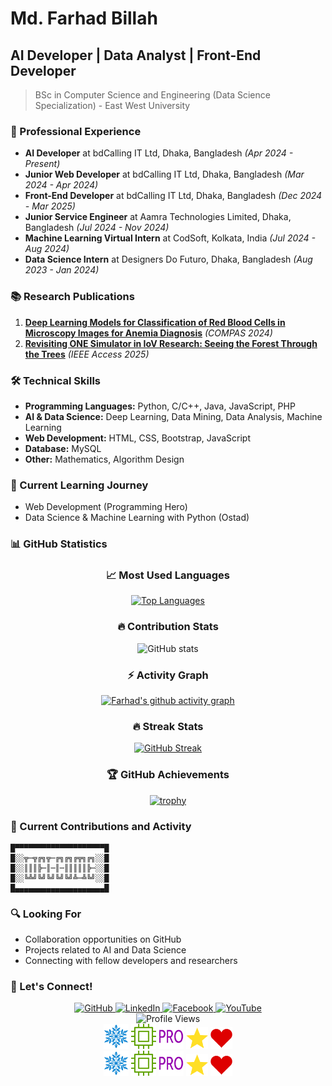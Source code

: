 # Md. Farhad Billah
## AI Developer | Data Analyst | Front-End Developer

> BSc in Computer Science and Engineering (Data Science Specialization) - East West University

### 💼 Professional Experience
- **AI Developer** at bdCalling IT Ltd, Dhaka, Bangladesh *(Apr 2024 - Present)*
- **Junior Web Developer** at bdCalling IT Ltd, Dhaka, Bangladesh *(Mar 2024 - Apr 2024)*
- **Front-End Developer** at bdCalling IT Ltd, Dhaka, Bangladesh *(Dec 2024 - Mar 2025)*
- **Junior Service Engineer** at Aamra Technologies Limited, Dhaka, Bangladesh *(Jul 2024 - Nov 2024)*
- **Machine Learning Virtual Intern** at CodSoft, Kolkata, India *(Jul 2024 - Aug 2024)*
- **Data Science Intern** at Designers Do Futuro, Dhaka, Bangladesh *(Aug 2023 - Jan 2024)*

### 📚 Research Publications
1. [**Deep Learning Models for Classification of Red Blood Cells in Microscopy Images for Anemia Diagnosis**](https://ieeexplore.ieee.org/document/10797203) *(COMPAS 2024)*
2. [**Revisiting ONE Simulator in IoV Research: Seeing the Forest Through the Trees**](https://ieeexplore.ieee.org/document/10929018) *(IEEE Access 2025)*

### 🛠️ Technical Skills
- **Programming Languages:** Python, C/C++, Java, JavaScript, PHP
- **AI & Data Science:** Deep Learning, Data Mining, Data Analysis, Machine Learning
- **Web Development:** HTML, CSS, Bootstrap, JavaScript
- **Database:** MySQL
- **Other:** Mathematics, Algorithm Design

### 🌱 Current Learning Journey
- Web Development (Programming Hero)
- Data Science & Machine Learning with Python (Ostad)

### 📊 GitHub Statistics

<div align="center">
  <h3>📈 Most Used Languages</h3>
  
  [![Top Languages](https://github-readme-stats.vercel.app/api/top-langs/?username=Farhad0111&layout=compact&theme=radical&langs_count=10&card_width=699)](https://github.com/anuraghazra/github-readme-stats)
  
  <h3>🔥 Contribution Stats</h3>
  
  ![GitHub stats](https://github-readme-stats.vercel.app/api?username=Farhad0111&show_icons=true&count_private=true&theme=radical&include_all_commits=true&hide_border=true&bg_color=0D1117&title_color=F0DB4F&icon_color=4B8BBE)
  
  <h3>⚡ Activity Graph</h3>
  
  [![Farhad's github activity graph](https://github-readme-activity-graph.vercel.app/graph?username=Farhad0111&theme=tokyo-night)](https://github.com/ashutosh00710/github-readme-activity-graph)
  
  <h3>🔥 Streak Stats</h3>
  
  [![GitHub Streak](https://streak-stats.demolab.com?user=Farhad0111&theme=radical&border_radius=4.5&mode=weekly&card_width=699)](https://git.io/streak-stats)
  
  <h3>🏆 GitHub Achievements</h3>
  
  [![trophy](https://github-profile-trophy.vercel.app/?username=Farhad0111&theme=radical&column=7&margin-w=15&margin-h=15&no-bg=true&no-frame=true)](https://github.com/ryo-ma/github-profile-trophy)
</div>

### 🔄 Current Contributions and Activity
```
█▀▀▀▀▀▀▀▀▀▀▀▀▀▀▀▀▀▀▀▀█
█░░╦─╦╔╗╦─╔╗╔╗╔╦╗╔╗░░█
█░░║║║╠─║─║─║║║║║╠─░░█
█░░╚╩╝╚╝╚╝╚╝╚╝╩─╩╚╝░░█
█▄▄▄▄▄▄▄▄▄▄▄▄▄▄▄▄▄▄▄▄█
```

### 🔍 Looking For
- Collaboration opportunities on GitHub
- Projects related to AI and Data Science
- Connecting with fellow developers and researchers

### 🤝 Let's Connect!
<div align="center">
  <a href="https://github.com/Farhad0111">
    <img src="https://img.shields.io/badge/GitHub-100000?style=for-the-badge&logo=github&logoColor=white" alt="GitHub"/>
  </a>
  <a href="https://www.linkedin.com/in/md-farhad-19234a250/">
    <img src="https://img.shields.io/badge/LinkedIn-0077B5?style=for-the-badge&logo=linkedin&logoColor=white" alt="LinkedIn"/>
  </a>
  <a href="https://www.facebook.com/farhad.billah">
    <img src="https://img.shields.io/badge/Facebook-1877F2?style=for-the-badge&logo=facebook&logoColor=white" alt="Facebook"/>
  </a>
  <a href="https://www.youtube.com/channel/UCDWMP5_3kmwx6KC5T_NjWeg">
    <img src="https://img.shields.io/badge/YouTube-FF0000?style=for-the-badge&logo=youtube&logoColor=white" alt="YouTube"/>
  </a>
</div>

<div align="center">
  <img src="https://komarev.com/ghpvc/?username=Farhad0111&label=Profile%20views&color=0e75b6&style=flat" alt="Profile Views" />
</div>

<!-- GitHub Achievement Badges -->
<div align="center">
  <a href='https://archiveprogram.github.com/'><img src='https://raw.githubusercontent.com/acervenky/animated-github-badges/master/assets/acbadge.gif' width='40' height='40'/></a>
  <a href='https://docs.github.com/en/developers'><img src='https://raw.githubusercontent.com/acervenky/animated-github-badges/master/assets/devbadge.gif' width='40' height='40'/></a>
  <a href='https://github.com/pricing'><img src='https://raw.githubusercontent.com/acervenky/animated-github-badges/master/assets/pro.gif' width='40' height='40'/></a>
  <a href='https://stars.github.com/'><img src='https://raw.githubusercontent.com/acervenky/animated-github-badges/master/assets/starbadge.gif' width='35' height='35'/></a>
  <a href='https://docs.github.com/en/github/supporting-the-open-source-community-with-github-sponsors'><img src='https://raw.githubusercontent.com/acervenky/animated-github-badges/master/assets/sponsorbadge.gif' width='35' height='35'/></a>
</div>

<div align="center">
  <a href='https://archiveprogram.github.com/'><img src='https://raw.githubusercontent.com/acervenky/animated-github-badges/master/assets/acbadge.gif' width='40' height='40'/></a>
  <a href='https://docs.github.com/en/developers'><img src='https://raw.githubusercontent.com/acervenky/animated-github-badges/master/assets/devbadge.gif' width='40' height='40'/></a>
  <a href='https://github.com/pricing'><img src='https://raw.githubusercontent.com/acervenky/animated-github-badges/master/assets/pro.gif' width='40' height='40'/></a>
  <a href='https://stars.github.com/'><img src='https://raw.githubusercontent.com/acervenky/animated-github-badges/master/assets/starbadge.gif' width='35' height='35'/></a>
  <a href='https://docs.github.com/en/github/supporting-the-open-source-community-with-github-sponsors'><img src='https://raw.githubusercontent.com/acervenky/animated-github-badges/master/assets/sponsorbadge.gif' width='35' height='35'/></a>
</div>
